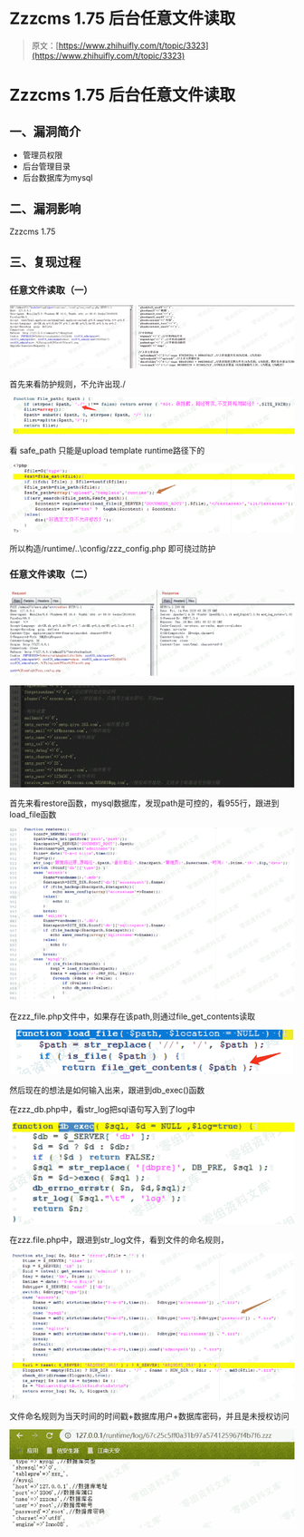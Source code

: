 # Zzzcms 1.75 后台任意文件读取

> 原文：[https://www.zhihuifly.com/t/topic/3323](https://www.zhihuifly.com/t/topic/3323)

# Zzzcms 1.75 后台任意文件读取

## 一、漏洞简介

*   管理员权限
*   后台管理目录
*   后台数据库为mysql

## 二、漏洞影响

Zzzcms 1.75

## 三、复现过程

### 任意文件读取（一）

![image](img/10d39819cd1fcde890ee2630ad943ef5.png)

首先来看防护规则，不允许出现./

![image](img/758503c7b9cb730a2551df5074fc0b2b.png)

看 safe_path 只能是upload template runtime路径下的

![image](img/fb75d2d6ce32bc511c0185415f26fc6e.png)

所以构造/runtime/..\config/zzz_config.php 即可绕过防护

### 任意文件读取（二）

![image](img/c02296887ee0a767858a7363a0a21fb7.png)

![image](img/012a5ccabc3975d0b9fa1ad0f6c2b1fe.png)

首先来看restore函数，mysql数据库，发现path是可控的，看955行，跟进到load_file函数

![image](img/5852501612ca98d221c20be60a8710b7.png)

在zzz_file.php文件中，如果存在该path,则通过file_get_contents读取

![image](img/cbf5b6ea2ecb1b2b244736725f664ade.png)

然后现在的想法是如何输入出来，跟进到db_exec()函数

在zzz_db.php中，看str_log把sql语句写入到了log中

![image](img/a966f566704e2212005f3f7df711c86f.png)

在zzz.file.php中，跟进到str_log文件，看到文件的命名规则，

![image](img/f15e815c894a40187c1c952d8480f751.png)

文件命名规则为当天时间的时间戳+数据库用户+数据库密码，并且是未授权访问

![image](img/58966fce33db664b00bdb3f943f4d294.png)